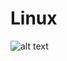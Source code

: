 # Linux

![alt text](https://raw.githubusercontent.com/JasonMayberry/Linux/master/images/LinuxScreenShot.jpg)
